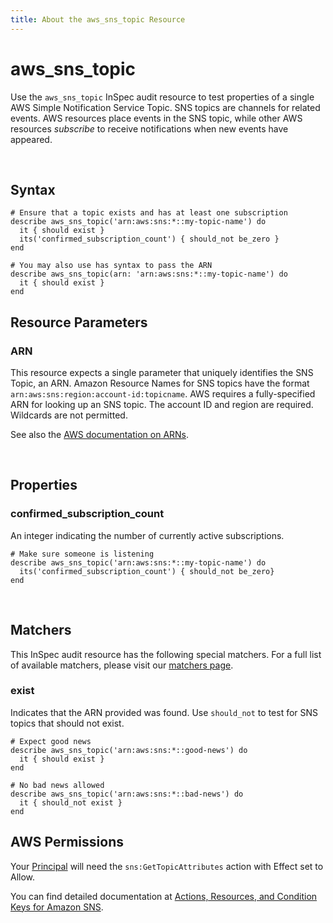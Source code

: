 ```yaml
---
title: About the aws_sns_topic Resource
---
```


# aws\_sns\_topic

Use the `aws_sns_topic` InSpec audit resource to test properties of a single AWS Simple Notification Service Topic.  SNS topics are channels for related events. AWS resources place events in the SNS topic, while other AWS resources _subscribe_ to receive notifications when new events have appeared.

<br>

## Syntax

    # Ensure that a topic exists and has at least one subscription
    describe aws_sns_topic('arn:aws:sns:*::my-topic-name') do
      it { should exist }
      its('confirmed_subscription_count') { should_not be_zero }
    end

    # You may also use has syntax to pass the ARN
    describe aws_sns_topic(arn: 'arn:aws:sns:*::my-topic-name') do
      it { should exist }
    end

## Resource Parameters

### ARN

This resource expects a single parameter that uniquely identifies the SNS Topic, an ARN. Amazon Resource Names for SNS topics have the format `arn:aws:sns:region:account-id:topicname`.  AWS requires a fully-specified ARN for looking up an SNS topic.  The account ID and region are required.  Wildcards are not permitted.

See also the [AWS documentation on ARNs](http://docs.aws.amazon.com/general/latest/gr/aws-arns-and-namespaces.html).

<br>

## Properties

### confirmed\_subscription\_count

An integer indicating the number of currently active subscriptions.

    # Make sure someone is listening
    describe aws_sns_topic('arn:aws:sns:*::my-topic-name') do
      its('confirmed_subscription_count') { should_not be_zero}
    end

<br>

## Matchers

This InSpec audit resource has the following special matchers. For a full list of available matchers, please visit our [matchers page](https://www.inspec.io/docs/reference/matchers/).

### exist

Indicates that the ARN provided was found.  Use `should_not` to test for SNS topics that should not exist.

    # Expect good news
    describe aws_sns_topic('arn:aws:sns:*::good-news') do
      it { should exist }
    end

    # No bad news allowed
    describe aws_sns_topic('arn:aws:sns:*::bad-news') do
      it { should_not exist }
    end

## AWS Permissions

Your [Principal](https://docs.aws.amazon.com/IAM/latest/UserGuide/intro-structure.html#intro-structure-principal) will need the `sns:GetTopicAttributes` action with Effect set to Allow.

You can find detailed documentation at [Actions, Resources, and Condition Keys for Amazon SNS](https://docs.aws.amazon.com/IAM/latest/UserGuide/list_amazonsns.html).

